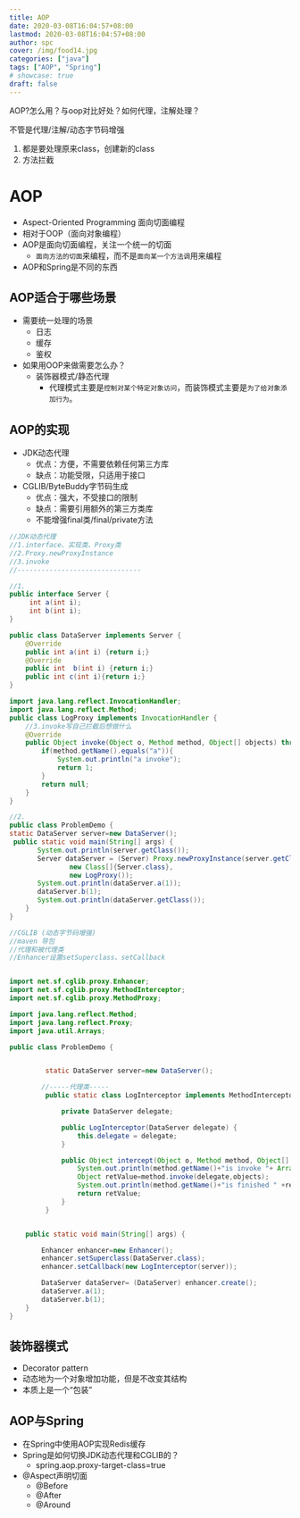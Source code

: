 ```yaml
---
title: AOP
date: 2020-03-08T16:04:57+08:00
lastmod: 2020-03-08T16:04:57+08:00
author: spc
cover: /img/food14.jpg
categories: ["java"]
tags: ["AOP", "Spring"]
# showcase: true
draft: false
---
```


AOP?怎么用？与oop对比好处？如何代理，注解处理？

<!--more-->
不管是代理/注解/动态字节码增强
1. 都是要处理原来class，创建新的class
2. 方法拦截

# AOP
* Aspect-Oriented Programming ⾯向切⾯编程
* 相对于OOP（⾯向对象编程）
* AOP是⾯向切⾯编程，关注⼀个统⼀的切⾯
  * `面向方法的切面`来编程，而不是`面向某一个方法调`用来编程
* AOP和Spring是不同的东⻄

## AOP适合于哪些场景
* 需要统⼀处理的场景
  * ⽇志
  * 缓存
  * 鉴权
* 如果⽤OOP来做需要怎么办？
  * 装饰器模式/静态代理 
    * 代理模式主要是`控制对某个特定对象访问`，而装饰模式主要是`为了给对象添加行为`。


## AOP的实现
* JDK动态代理
  * 优点：⽅便，不需要依赖任何第三⽅库
  * 缺点：功能受限，只适⽤于接⼝
* CGLIB/ByteBuddy字节码⽣成
  * 优点：强⼤，不受接⼝的限制
  * 缺点：需要引⽤额外的第三⽅类库
  * 不能增强final类/final/private⽅法

```java
//JDK动态代理
//1.interface、实现类、Proxy类
//2.Proxy.newProxyInstance
//3.invoke
//-------------------------------

//1.
public interface Server {
     int a(int i);
     int b(int i);
}

public class DataServer implements Server {
    @Override
    public int a(int i) {return i;}
    @Override
    public int  b(int i) {return i;}
    public int c(int i){return i;}
}

import java.lang.reflect.InvocationHandler;
import java.lang.reflect.Method;
public class LogProxy implements InvocationHandler {
    //3.invoke写自己拦截后想做什么
    @Override
    public Object invoke(Object o, Method method, Object[] objects) throws Throwable {
        if(method.getName().equals("a")){
            System.out.println("a invoke");
            return 1;
        }
        return null;
    }
}

//2.
public class ProblemDemo {
static DataServer server=new DataServer();
 public static void main(String[] args) {
       System.out.println(server.getClass());
       Server dataServer = (Server) Proxy.newProxyInstance(server.getClass().getClassLoader(),
               new Class[]{Server.class},
               new LogProxy());
       System.out.println(dataServer.a(1));
       dataServer.b(1);
       System.out.println(dataServer.getClass());
    }
}

```

```java
//CGLIB (动态字节码增强)
//maven 导包
//代理和被代理类
//Enhancer设置setSuperclass、setCallback


import net.sf.cglib.proxy.Enhancer;
import net.sf.cglib.proxy.MethodInterceptor;
import net.sf.cglib.proxy.MethodProxy;

import java.lang.reflect.Method;
import java.lang.reflect.Proxy;
import java.util.Arrays;

public class ProblemDemo {


         static DataServer server=new DataServer();

        //-----代理类-----
         public static class LogInterceptor implements MethodInterceptor{

             private DataServer delegate;

             public LogInterceptor(DataServer delegate) {
                 this.delegate = delegate;
             }

             public Object intercept(Object o, Method method, Object[] objects, MethodProxy methodProxy) throws Throwable {
                 System.out.println(method.getName()+"is invoke "+ Arrays.toString(objects));
                 Object retValue=method.invoke(delegate,objects);
                 System.out.println(method.getName()+"is finished " +retValue);
                 return retValue;
             }
         }


    public static void main(String[] args) {

        Enhancer enhancer=new Enhancer();
        enhancer.setSuperclass(DataServer.class);
        enhancer.setCallback(new LogInterceptor(server));

        DataServer dataServer= (DataServer) enhancer.create();
        dataServer.a(1);
        dataServer.b(1);
    }
}

```


## 装饰器模式
* Decorator pattern
* 动态地为⼀个对象增加功能，但是不改变其结构
* 本质上是⼀个“包装”

## AOP与Spring
* 在Spring中使⽤AOP实现Redis缓存
* Spring是如何切换JDK动态代理和CGLIB的？
  * spring.aop.proxy-target-class=true
* @Aspect声明切⾯
  * @Before
  * @After
  * @Around